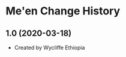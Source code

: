 Me'en Change History
====================

1.0 (2020-03-18)
----------------
* Created by Wycliffe Ethiopia
